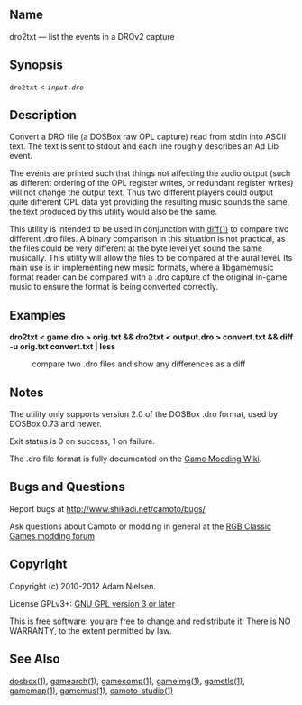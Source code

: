 <!--@
TITLE=dro2txt manpage
-->
<html xmlns="http://www.w3.org/1999/xhtml"><head><meta http-equiv="Content-Type" content="text/html; charset=UTF-8" /><title>dro2txt</title><meta name="generator" content="DocBook XSL Stylesheets V1.78.1" /></head><body><div class="refentry"><a id="dro2txt"></a><div class="titlepage"></div><div class="refnamediv"><a id="name"></a><h2>Name</h2><p>dro2txt — 
			list the events in a DROv2 capture
		</p></div><div class="refsynopsisdiv"><h2>Synopsis</h2><div class="cmdsynopsis"><p><code class="command">dro2txt</code>   &lt; <em class="replaceable"><code>input.dro</code></em> </p></div></div><div class="refsect1"><a id="description"></a><h2>Description</h2><p>
			Convert a DRO file (a DOSBox raw OPL capture) read from stdin into ASCII
			text.  The text is sent to stdout and each line roughly describes an
			Ad Lib event.
		</p><p>
			The events are printed such that things not affecting the audio output
			(such as different ordering of the OPL register writes, or redundant
			register writes) will not change the output text.  Thus two different
			players could output quite different OPL data yet providing the resulting
			music sounds the same, the text produced by this utility would also be the
			same.
		</p><p>
			This utility is intended to be used in conjunction with <a class="citerefentry" href="../manpage-diff"><span class="citerefentry"><span class="refentrytitle">diff</span>(1)</span></a> to compare two different .dro files.  A binary comparison
			in this situation is not practical, as the files could be very different
			at the byte level yet sound the same musically.  This utility will allow
			the files to be compared at the aural level.  Its main use is in
			implementing new music formats, where a libgamemusic format reader can be
			compared with a .dro capture of the original in-game music to ensure the
			format is being converted correctly.
		</p></div><div class="refsect1"><a id="examples"></a><h2>Examples</h2><div class="variablelist"><dl class="variablelist"><dt><span class="term"><span class="command"><strong>dro2txt &lt; game.dro &gt; orig.txt &amp;&amp;
						dro2txt &lt; output.dro &gt; convert.txt &amp;&amp;
						diff -u orig.txt convert.txt | less</strong></span></span></dt><dd><p>
						compare two .dro files and show any differences as a diff
					</p></dd></dl></div></div><div class="refsect1"><a id="notes"></a><h2>Notes</h2><p>
			The utility only supports version 2.0 of the DOSBox .dro format, used by
			DOSBox 0.73 and newer.
		</p><p>
			Exit status is <span class="returnvalue">0</span> on success,
			<span class="returnvalue">1</span> on failure.
		</p><p>
			The .dro file format is fully documented on the
			<a class="ulink" href="http://www.shikadi.net/moddingwiki" target="_top">Game Modding Wiki</a>.
		</p></div><div class="refsect1"><a id="bugs"></a><h2>Bugs and Questions</h2><p>
			Report bugs at <a class="ulink" href="http://www.shikadi.net/camoto/bugs/" target="_top">http://www.shikadi.net/camoto/bugs/</a></p><p>
			Ask questions about Camoto or modding in general at the <a class="ulink" href="http://www.classicdosgames.com/forum/viewforum.php?f=25" target="_top">RGB
			Classic Games modding forum</a></p></div><div class="refsect1"><a id="copyright"></a><h2>Copyright</h2><p>
			Copyright (c) 2010-2012 Adam Nielsen.
		</p><p>
			License GPLv3+: <a class="ulink" href="http://gnu.org/licenses/gpl.html" target="_top">GNU GPL
			version 3 or later</a></p><p>
			This is free software: you are free to change and redistribute it.
			There is NO WARRANTY, to the extent permitted by law.
		</p></div><div class="refsect1"><a id="seealso"></a><h2>See Also</h2><span class="simplelist"><a class="citerefentry" href="../manpage-dosbox"><span class="citerefentry"><span class="refentrytitle">dosbox</span>(1)</span></a>, <a class="citerefentry" href="../manpage-gamearch"><span class="citerefentry"><span class="refentrytitle">gamearch</span>(1)</span></a>, <a class="citerefentry" href="../manpage-gamecomp"><span class="citerefentry"><span class="refentrytitle">gamecomp</span>(1)</span></a>, <a class="citerefentry" href="../manpage-gameimg"><span class="citerefentry"><span class="refentrytitle">gameimg</span>(1)</span></a>, <a class="citerefentry" href="../manpage-gametls"><span class="citerefentry"><span class="refentrytitle">gametls</span>(1)</span></a>, <a class="citerefentry" href="../manpage-gamemap"><span class="citerefentry"><span class="refentrytitle">gamemap</span>(1)</span></a>, <a class="citerefentry" href="../manpage-gamemus"><span class="citerefentry"><span class="refentrytitle">gamemus</span>(1)</span></a>, <a class="citerefentry" href="../manpage-camoto-studio"><span class="citerefentry"><span class="refentrytitle">camoto-studio</span>(1)</span></a></span></div></div></body></html>
